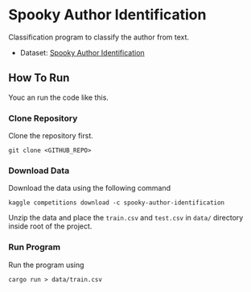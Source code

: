 # Spooky Author Identification

Classification program to classify the author from text.

- Dataset: [Spooky Author Identification](https://www.kaggle.com/competitions/spooky-author-identification/data)

## How To Run
Youc an run the code like this.

### Clone Repository

Clone the repository first.

`git clone <GITHUB_REPO>`

### Download Data

Download the data using the following command

`kaggle competitions download -c spooky-author-identification`

Unzip the data and place the `train.csv` and `test.csv` in `data/` directory inside root of the project.

### Run Program

Run the program using

`cargo run > data/train.csv`